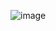 ![image](https://user-images.githubusercontent.com/11422365/150280137-38e5bdd7-3f42-4cca-9af3-550e3fd4cacf.png)
